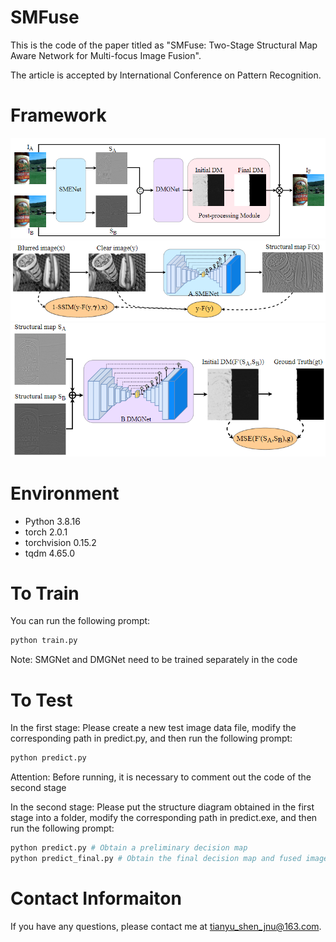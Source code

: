 # SMFuse
This is the code of the paper titled as "SMFuse: Two-Stage Structural Map Aware Network for Multi-focus Image Fusion".

The article is accepted by International Conference on Pattern Recognition.

# Framework
![Image](https://github.com/stywmy/SMFuse/blob/main/src/framework.png)
![Image](https://github.com/stywmy/SMFuse/blob/main/src/SMENet.png)
![Image](https://github.com/stywmy/SMFuse/blob/main/src/DMGNet.png)

# Environment

- Python 3.8.16
- torch 2.0.1
- torchvision 0.15.2
- tqdm 4.65.0

# To Train

You can run the following prompt:

```python
python train.py
```
Note: SMGNet and DMGNet need to be trained separately in the code


# To Test

In the first stage:
Please create a new test image data file, modify the corresponding path in predict.py, and then run the following prompt:

```python
python predict.py 
```

Attention: Before running, it is necessary to comment out the code of the second stage

In the second stage:
Please put the structure diagram obtained in the first stage into a folder, modify the corresponding path in predict.exe, and then run the following prompt:

```python
python predict.py # Obtain a preliminary decision map
python predict_final.py # Obtain the final decision map and fused image
```

# Contact Informaiton

If you have any questions, please contact me at <tianyu_shen_jnu@163.com>.
